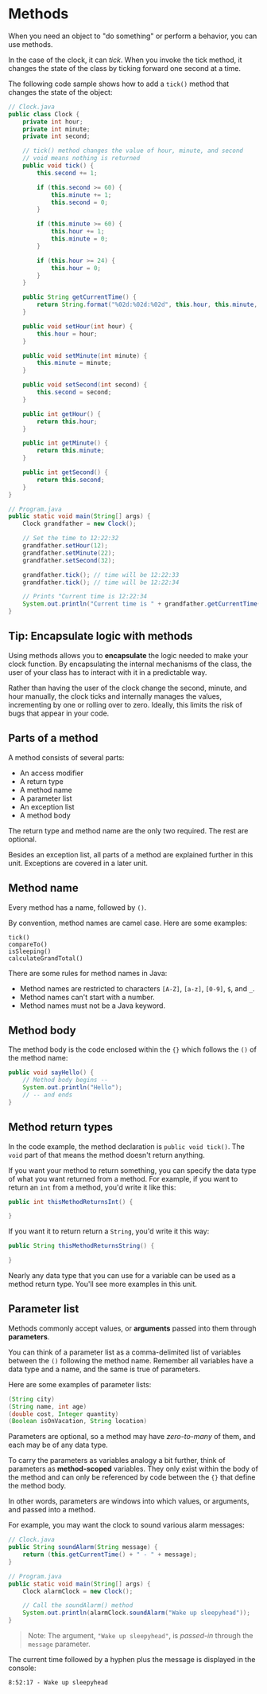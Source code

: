 # Methods

When you need an object to "do something" or perform a behavior, you can use methods.

In the case of the clock, it can _tick_. When you invoke the tick method, it changes the state of the class by ticking forward one second at a time.

The following code sample shows how to add a `tick()` method that changes the state of the object:

```java
// Clock.java
public class Clock {
    private int hour;
    private int minute;
    private int second;

    // tick() method changes the value of hour, minute, and second
    // void means nothing is returned
    public void tick() {
        this.second += 1;

        if (this.second >= 60) {
            this.minute += 1;
            this.second = 0;
        }

        if (this.minute >= 60) {
            this.hour += 1;
            this.minute = 0;
        }

        if (this.hour >= 24) {
            this.hour = 0;
        }
    }

    public String getCurrentTime() {
        return String.format("%02d:%02d:%02d", this.hour, this.minute, this.second);
    }

    public void setHour(int hour) {
        this.hour = hour;
    }

    public void setMinute(int minute) {
        this.minute = minute;
    }

    public void setSecond(int second) {
        this.second = second;
    }

    public int getHour() {
        return this.hour;
    }

    public int getMinute() {
        return this.minute;
    }

    public int getSecond() {
        return this.second;
    }
}
```

```java
// Program.java
public static void main(String[] args) {
    Clock grandfather = new Clock();

    // Set the time to 12:22:32
    grandfather.setHour(12);
    grandfather.setMinute(22);
    grandfather.setSecond(32);

    grandfather.tick(); // time will be 12:22:33
    grandfather.tick(); // time will be 12:22:34

    // Prints "Current time is 12:22:34
    System.out.println("Current time is " + grandfather.getCurrentTime());
}
```

## Tip: Encapsulate logic with methods
Using methods allows you to **encapsulate** the logic needed to make your clock function. By encapsulating the internal mechanisms of the class, the user of your class has to interact with it in a predictable way.

Rather than having the user of the clock change the second, minute, and hour manually, the clock ticks and internally manages the values, incrementing by one or rolling over to zero. Ideally, this limits the risk of bugs that appear in your code.

## Parts of a method
A method consists of several parts:

-   An access modifier
-   A return type
-   A method name
-   A parameter list
-   An exception list
-   A method body

The return type and method name are the only two required. The rest are optional.

Besides an exception list, all parts of a method are explained further in this unit. Exceptions are covered in a later unit.

## Method name
Every method has a name, followed by `()`.

By convention, method names are camel case. Here are some examples:

```
tick()
compareTo()
isSleeping()
calculateGrandTotal()
```

There are some rules for method names in Java:

-   Method names are restricted to characters `[A-Z]`, `[a-z]`, `[0-9]`, `$`, and `_`.
-   Method names can't start with a number.
-   Method names must not be a Java keyword.

## Method body
The method body is the code enclosed within the `{}` which follows the `()` of the method name:

```java
public void sayHello() {
    // Method body begins --
    System.out.println("Hello");
    // -- and ends
}
```

## Method return types
In the code example, the method declaration is `public void tick()`. The `void` part of that means the method doesn't return anything.

If you want your method to return something, you can specify the data type of what you want returned from a method. For example, if you want to return an `int` from a method, you'd write it like this:

```java
public int thisMethodReturnsInt() {

}
```

If you want it to return return a `String`, you'd write it this way:

```java
public String thisMethodReturnsString() {

}
```

Nearly any data type that you can use for a variable can be used as a method return type. You'll see more examples in this unit.

## Parameter list
Methods commonly accept values, or **arguments** passed into them through **parameters**.

You can think of a parameter list as a comma-delimited list of variables between the `()` following the method name. Remember all variables have a data type and a name, and the same is true of parameters.

Here are some examples of parameter lists:

```java
(String city)
(String name, int age)
(double cost, Integer quantity)
(Boolean isOnVacation, String location)
```

Parameters are optional, so a method may have _zero-to-many_ of them, and each may be of any data type.

To carry the parameters as variables analogy a bit further, think of parameters as **method-scoped** variables. They only exist within the body of the method and can only be referenced by code between the `{}` that define the method body.

In other words, parameters are windows into which values, or arguments, and passed into a method.

For example, you may want the clock to sound various alarm messages:

```java
// Clock.java
public String soundAlarm(String message) {
    return (this.getCurrentTime() + " - " + message);
}
```

```java
// Program.java
public static void main(String[] args) {
    Clock alarmClock = new Clock();

    // Call the soundAlarm() method
    System.out.println(alarmClock.soundAlarm("Wake up sleepyhead"));
}
```

> Note: The argument, `"Wake up sleepyhead"`, is _passed-in_ through the `message` parameter.

The current time followed by a hyphen plus the message is displayed in the console:

```
8:52:17 - Wake up sleepyhead
```